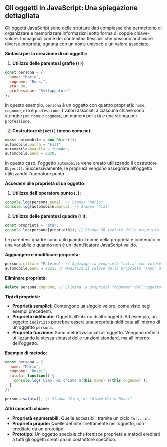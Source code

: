 ## Gli oggetti in JavaScript: Una spiegazione dettagliata

Gli oggetti JavaScript sono delle strutture dati complesse che permettono di organizzare e memorizzare informazioni sotto forma di coppie chiave-valore. Immaginali come dei contenitori flessibili che possono archiviare diverse proprietà, ognuna con un nome univoco e un valore associato. 

**Sintassi per la creazione di un oggetto:**

1. **Utilizzo delle parentesi graffe (`{}`):**

```javascript
const persona = {
  nome: "Mario",
  cognome: "Rossi",
  età: 30,
  professione: "Sviluppatore"
};
```

In questo esempio, `persona` è un oggetto con quattro proprietà: `nome`, `cognome`, `età` e `professione`. I valori associati a ciascuna chiave sono stringhe per `nome` e `cognome`, un numero per `età` e una stringa per `professione`.

2. **Costruttore `Object()` (meno comune):**

```javascript
const automobile = new Object();
automobile.marca = "Fiat";
automobile.modello = "Panda";
automobile.anno = 2020;
```

In questo caso, l'oggetto `automobile` viene creato utilizzando il costruttore `Object()`. Successivamente, le proprietà vengono assegnate all'oggetto utilizzando l'operatore punto `.`.

**Accedere alle proprietà di un oggetto:**

1. **Utilizzo dell'operatore punto (`.`):**

```javascript
console.log(persona.nome); // Stampa "Mario"
console.log(automobile.marca); // Stampa "Fiat"
```

2. **Utilizzo delle parentesi quadre (`[]`):**

```javascript
const proprietà = "età";
console.log(persona[proprietà]); // Stampa 30 (valore della proprietà "età")
```

Le parentesi quadre sono utili quando il nome della proprietà è contenuto in una variabile o quando non è un identificatore JavaScript valido.

**Aggiungere e modificare proprietà:**

```javascript
persona.citta = "Palermo"; // Aggiunge la proprietà "citta" con valore "Palermo"
automobile.anno = 2021; // Modifica il valore della proprietà "anno" a 2021
```

**Eliminare proprietà:**

```javascript
delete persona.cognome; // Elimina la proprietà "cognome" dall'oggetto "persona"
```

**Tipi di proprietà:**

* **Proprietà semplici:** Contengono un singolo valore, come visto negli esempi precedenti.
* **Proprietà nidificate:** Oggetti all'interno di altri oggetti. Ad esempio, un oggetto `indirizzo` potrebbe essere una proprietà nidificata all'interno di un oggetto `persona`.
* **Proprietà funzione:** Sono metodi associati all'oggetto. Vengono definiti utilizzando la stessa sintassi delle funzioni standard, ma all'interno dell'oggetto.

**Esempio di metodo:**

```javascript
const persona = {
  nome: "Mario",
  cognome: "Rossi",
  saluta: function() {
    console.log(`Ciao, mi chiamo ${this.nome} ${this.cognome}`);
  }
};

persona.saluta(); // Stampa "Ciao, mi chiamo Mario Rossi"
```

**Altri concetti chiave:**

* **Proprietà enumerabili:** Quelle accessibili tramite un ciclo `for...in`.
* **Proprietà proprie:** Quelle definite direttamente nell'oggetto, non ereditate da un prototipo.
* **Prototipo:** Un oggetto speciale che fornisce proprietà e metodi ereditati a tutti gli oggetti creati da un costruttore specifico.
